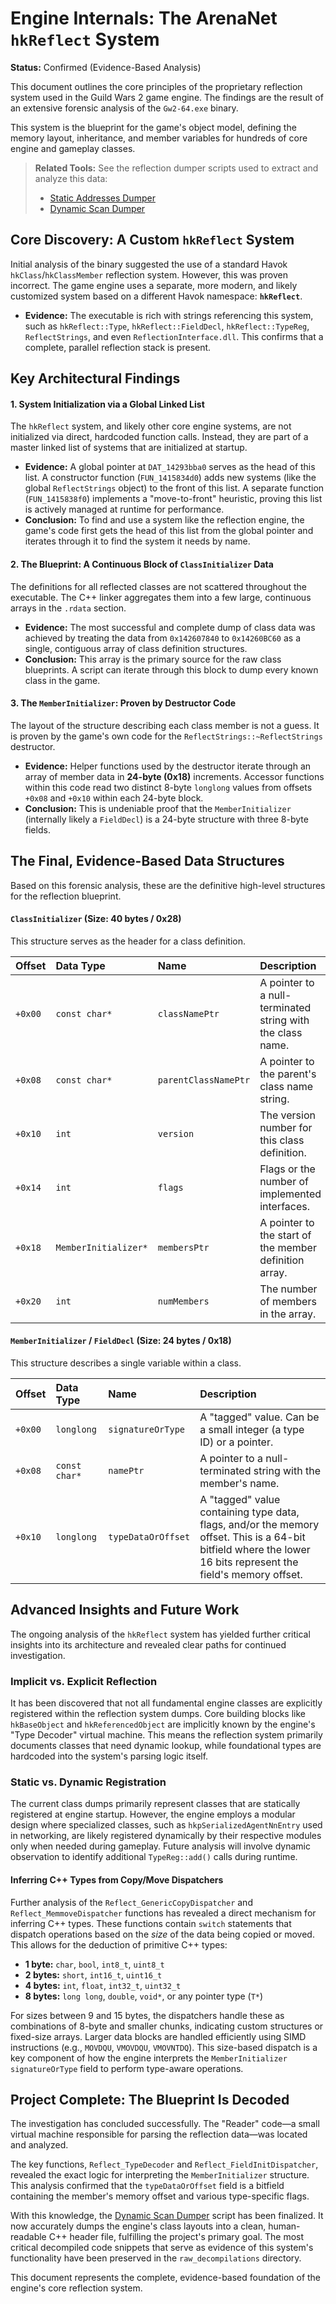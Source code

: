 # Engine Internals: The ArenaNet `hkReflect` System

**Status:** Confirmed (Evidence-Based Analysis)

This document outlines the core principles of the proprietary reflection system used in the Guild Wars 2 game engine. The findings are the result of an extensive forensic analysis of the `Gw2-64.exe` binary.

This system is the blueprint for the game's object model, defining the memory layout, inheritance, and member variables for hundreds of core engine and gameplay classes.

> **Related Tools:** See the reflection dumper scripts used to extract and analyze this data:
> - [Static Addresses Dumper](../../tools/ghidra/KX_ReflectionDumper_StaticAddresses.py)
> - [Dynamic Scan Dumper](../../tools/ghidra/KX_ReflectionDumper_DynamicScan.py)

## Core Discovery: A Custom `hkReflect` System

Initial analysis of the binary suggested the use of a standard Havok `hkClass`/`hkClassMember` reflection system. However, this was proven incorrect. The game engine uses a separate, more modern, and likely customized system based on a different Havok namespace: **`hkReflect`**.

* **Evidence:** The executable is rich with strings referencing this system, such as `hkReflect::Type`, `hkReflect::FieldDecl`, `hkReflect::TypeReg`, `ReflectStrings`, and even `ReflectionInterface.dll`. This confirms that a complete, parallel reflection stack is present.

## Key Architectural Findings

#### 1. System Initialization via a Global Linked List

The `hkReflect` system, and likely other core engine systems, are not initialized via direct, hardcoded function calls. Instead, they are part of a master linked list of systems that are initialized at startup.

* **Evidence:** A global pointer at `DAT_14293bba0` serves as the head of this list. A constructor function (`FUN_1415834d0`) adds new systems (like the global `ReflectStrings` object) to the front of this list. A separate function (`FUN_1415838f0`) implements a "move-to-front" heuristic, proving this list is actively managed at runtime for performance.
* **Conclusion:** To find and use a system like the reflection engine, the game's code first gets the head of this list from the global pointer and iterates through it to find the system it needs by name.

#### 2. The Blueprint: A Continuous Block of `ClassInitializer` Data

The definitions for all reflected classes are not scattered throughout the executable. The C++ linker aggregates them into a few large, continuous arrays in the `.rdata` section.

* **Evidence:** The most successful and complete dump of class data was achieved by treating the data from `0x142607840` to `0x14260BC60` as a single, contiguous array of class definition structures.
* **Conclusion:** This array is the primary source for the raw class blueprints. A script can iterate through this block to dump every known class in the game.

#### 3. The `MemberInitializer`: Proven by Destructor Code

The layout of the structure describing each class member is not a guess. It is proven by the game's own code for the `ReflectStrings::~ReflectStrings` destructor.

* **Evidence:** Helper functions used by the destructor iterate through an array of member data in **24-byte (0x18)** increments. Accessor functions within this code read two distinct 8-byte `longlong` values from offsets `+0x08` and `+0x10` within each 24-byte block.
* **Conclusion:** This is undeniable proof that the `MemberInitializer` (internally likely a `FieldDecl`) is a 24-byte structure with three 8-byte fields.

## The Final, Evidence-Based Data Structures

Based on this forensic analysis, these are the definitive high-level structures for the reflection blueprint.

#### `ClassInitializer` (Size: 40 bytes / 0x28)

This structure serves as the header for a class definition.

| Offset  | Data Type            | Name                 | Description                                                |
| :------ | :------------------- | :------------------- | :--------------------------------------------------------- |
| `+0x00` | `const char*`        | `classNamePtr`       | A pointer to a null-terminated string with the class name. |
| `+0x08` | `const char*`        | `parentClassNamePtr` | A pointer to the parent's class name string.               |
| `+0x10` | `int`                | `version`            | The version number for this class definition.              |
| `+0x14` | `int`                | `flags`              | Flags or the number of implemented interfaces.             |
| `+0x18` | `MemberInitializer*` | `membersPtr`         | A pointer to the start of the member definition array.     |
| `+0x20` | `int`                | `numMembers`         | The number of members in the array.                        |

#### `MemberInitializer` / `FieldDecl` (Size: 24 bytes / 0x18)

This structure describes a single variable within a class.

| Offset  | Data Type     | Name               | Description                                                             |
| :------ | :------------ | :----------------- | :---------------------------------------------------------------------- |
| `+0x00` | `longlong`    | `signatureOrType`  | A "tagged" value. Can be a small integer (a type ID) or a pointer.      |
| `+0x08` | `const char*` | `namePtr`          | A pointer to a null-terminated string with the member's name.           |
| `+0x10` | `longlong`    | `typeDataOrOffset` | A "tagged" value containing type data, flags, and/or the memory offset. This is a 64-bit bitfield where the lower 16 bits represent the field's memory offset. |

## Advanced Insights and Future Work

The ongoing analysis of the `hkReflect` system has yielded further critical insights into its architecture and revealed clear paths for continued investigation.

### Implicit vs. Explicit Reflection

It has been discovered that not all fundamental engine classes are explicitly registered within the reflection system dumps. Core building blocks like `hkBaseObject` and `hkReferencedObject` are implicitly known by the engine's "Type Decoder" virtual machine. This means the reflection system primarily documents classes that need dynamic lookup, while foundational types are hardcoded into the system's parsing logic itself.

### Static vs. Dynamic Registration

The current class dumps primarily represent classes that are statically registered at engine startup. However, the engine employs a modular design where specialized classes, such as `hkpSerializedAgentNnEntry` used in networking, are likely registered dynamically by their respective modules only when needed during gameplay. Future analysis will involve dynamic observation to identify additional `TypeReg::add()` calls during runtime.

#### Inferring C++ Types from Copy/Move Dispatchers

Further analysis of the `Reflect_GenericCopyDispatcher` and `Reflect_MemmoveDispatcher` functions has revealed a direct mechanism for inferring C++ types. These functions contain `switch` statements that dispatch operations based on the *size* of the data being copied or moved. This allows for the deduction of primitive C++ types:

*   **1 byte:** `char`, `bool`, `int8_t`, `uint8_t`
*   **2 bytes:** `short`, `int16_t`, `uint16_t`
*   **4 bytes:** `int`, `float`, `int32_t`, `uint32_t`
*   **8 bytes:** `long long`, `double`, `void*`, or any pointer type (`T*`)

For sizes between 9 and 15 bytes, the dispatchers handle these as combinations of 8-byte and smaller chunks, indicating custom structures or fixed-size arrays. Larger data blocks are handled efficiently using SIMD instructions (e.g., `MOVDQU`, `VMOVDQU`, `VMOVNTDQ`). This size-based dispatch is a key component of how the engine interprets the `MemberInitializer` `signatureOrType` field to perform type-aware operations.

## Project Complete: The Blueprint Is Decoded

The investigation has concluded successfully. The "Reader" code—a small virtual machine responsible for parsing the reflection data—was located and analyzed.

The key functions, `Reflect_TypeDecoder` and `Reflect_FieldInitDispatcher`, revealed the exact logic for interpreting the `MemberInitializer` structure. This analysis confirmed that the `typeDataOrOffset` field is a bitfield containing the member's memory offset and various type-specific flags.

With this knowledge, the [Dynamic Scan Dumper](../../tools/ghidra/KX_ReflectionDumper_DynamicScan.py) script has been finalized. It now accurately dumps the engine's class layouts into a clean, human-readable C++ header file, fulfilling the project's primary goal. The most critical decompiled code snippets that serve as evidence of this system's functionality have been preserved in the `raw_decompilations` directory.

This document represents the complete, evidence-based foundation of the engine's core reflection system.